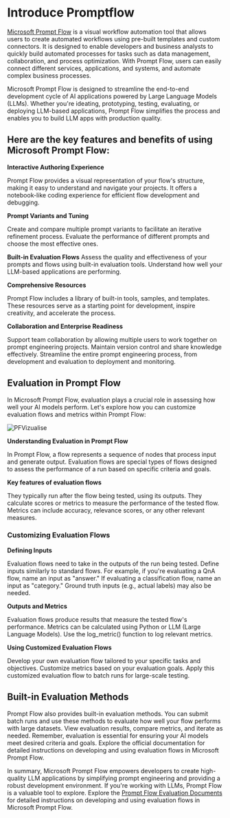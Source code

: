 # **Introduce Promptflow**

 [Microsoft Prompt Flow](https://microsoft.github.io/promptflow/index.html?WT.mc_id=aiml-138114-kinfeylo) is a visual workflow automation tool that allows users to create automated workflows using pre-built templates and custom connectors. It is designed to enable developers and business analysts to quickly build automated processes for tasks such as data management, collaboration, and process optimization. With Prompt Flow, users can easily connect different services, applications, and systems, and automate complex business processes.

 Microsoft Prompt Flow is designed to streamline the end-to-end development cycle of AI applications powered by Large Language Models (LLMs). Whether you're ideating, prototyping, testing, evaluating, or deploying LLM-based applications, Prompt Flow simplifies the process and enables you to build LLM apps with production quality.

## Here are the key features and benefits of using Microsoft Prompt Flow:

**Interactive Authoring Experience**

Prompt Flow provides a visual representation of your flow's structure, making it easy to understand and navigate your projects.
It offers a notebook-like coding experience for efficient flow development and debugging.

**Prompt Variants and Tuning**

Create and compare multiple prompt variants to facilitate an iterative refinement process. Evaluate the performance of different prompts and choose the most effective ones.

**Built-in Evaluation Flows**
Assess the quality and effectiveness of your prompts and flows using built-in evaluation tools.
Understand how well your LLM-based applications are performing.

**Comprehensive Resources**

Prompt Flow includes a library of built-in tools, samples, and templates. These resources serve as a starting point for development, inspire creativity, and accelerate the process.

**Collaboration and Enterprise Readiness**

Support team collaboration by allowing multiple users to work together on prompt engineering projects.
Maintain version control and share knowledge effectively. Streamline the entire prompt engineering process, from development and evaluation to deployment and monitoring.

## Evaluation in Prompt Flow 

In Microsoft Prompt Flow, evaluation plays a crucial role in assessing how well your AI models perform. Let's explore how you can customize evaluation flows and metrics within Prompt Flow:

![PFVizualise](../../imgs/05/PromptFlow/pfvisualize.png)

**Understanding Evaluation in Prompt Flow**

In Prompt Flow, a flow represents a sequence of nodes that process input and generate output. Evaluation flows are special types of flows designed to assess the performance of a run based on specific criteria and goals.

**Key features of evaluation flows**

They typically run after the flow being tested, using its outputs. They calculate scores or metrics to measure the performance of the tested flow. Metrics can include accuracy, relevance scores, or any other relevant measures.

### Customizing Evaluation Flows

**Defining Inputs**

Evaluation flows need to take in the outputs of the run being tested. Define inputs similarly to standard flows.
For example, if you're evaluating a QnA flow, name an input as "answer." If evaluating a classification flow, name an input as "category." Ground truth inputs (e.g., actual labels) may also be needed.

**Outputs and Metrics**

Evaluation flows produce results that measure the tested flow's performance. Metrics can be calculated using Python or LLM (Large Language Models). Use the log_metric() function to log relevant metrics.

**Using Customized Evaluation Flows**

Develop your own evaluation flow tailored to your specific tasks and objectives. Customize metrics based on your evaluation goals.
Apply this customized evaluation flow to batch runs for large-scale testing.

## Built-in Evaluation Methods

Prompt Flow also provides built-in evaluation methods.
You can submit batch runs and use these methods to evaluate how well your flow performs with large datasets.
View evaluation results, compare metrics, and iterate as needed.
Remember, evaluation is essential for ensuring your AI models meet desired criteria and goals. Explore the official documentation for detailed instructions on developing and using evaluation flows in Microsoft Prompt Flow.

In summary, Microsoft Prompt Flow empowers developers to create high-quality LLM applications by simplifying prompt engineering and providing a robust development environment. If you're working with LLMs, Prompt Flow is a valuable tool to explore. Explore the [Prompt Flow Evaluation Documents](https://learn.microsoft.com/azure/machine-learning/prompt-flow/how-to-develop-an-evaluation-flow?view=azureml-api-2?WT.mc_id=aiml-138114-kinfeylo) for detailed instructions on developing and using evaluation flows in Microsoft Prompt Flow.

